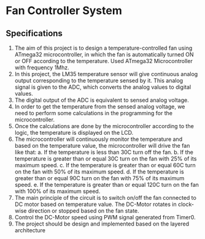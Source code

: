 # Fan Controller System 
## Specifications
1. The aim of this project is to design a temperature-controlled fan using ATmega32
   microcontroller, in which the fan is automatically turned ON or OFF according to the
   temperature. Used ATmega32 Microcontroller with frequency 1Mhz.
2. In this project, the LM35 temperature sensor will give continuous analog output
   corresponding to the temperature sensed by it. This analog signal is given to the ADC,
   which converts the analog values to digital values.
3. The digital output of the ADC is equivalent to sensed analog voltage.
4. In order to get the temperature from the sensed analog voltage, we need to perform some
   calculations in the programming for the microcontroller.
5. Once the calculations are done by the microcontroller according to the logic, the
   temperature is displayed on the LCD.
6. The microcontroller will continuously monitor the temperature and based on the
   temperature value, the microcontroller will drive the fan like that:
   a. If the temperature is less than 30C turn off the fan.
   b. If the temperature is greater than or equal 30C turn on the fan with 25% of its
      maximum speed.
   c. If the temperature is greater than or equal 60C turn on the fan with 50% of its
      maximum speed.
   d. If the temperature is greater than or equal 90C turn on the fan with 75% of its
      maximum speed.
   e. If the temperature is greater than or equal 120C turn on the fan with 100% of its
      maximum speed.
7. The main principle of the circuit is to switch on/off the fan connected to DC motor based
   on temperature value. The DC-Motor rotates in clock-wise direction or stopped based on
   the fan state.
8. Control the DC-Motor speed using PWM signal generated from Timer0.
9. The project should be design and implemented based on the layered architecture